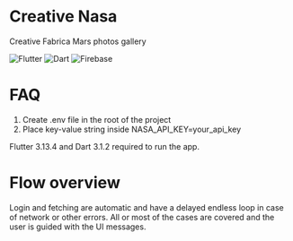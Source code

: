 # Creative Nasa

Creative Fabrica Mars photos gallery

![Flutter](https://img.shields.io/badge/Flutter-%2302569B.svg?style=for-the-badge&logo=Flutter&logoColor=white)
![Dart](https://img.shields.io/badge/dart-%230175C2.svg?style=for-the-badge&logo=dart&logoColor=white)
![Firebase](https://img.shields.io/badge/Firebase-039BE5?style=for-the-badge&logo=Firebase&logoColor=white)

# FAQ

1. Create .env file in the root of the project
2. Place key-value string inside NASA_API_KEY=your_api_key

Flutter 3.13.4 and Dart 3.1.2 required to run the app.

# Flow overview

Login and fetching are automatic and have 
a delayed endless loop in case of network or other errors.
All or most of the cases are covered and the user is guided with the UI messages.
